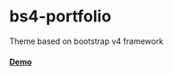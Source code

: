 # bs4-portfolio

Theme based on bootstrap v4 framework

#### [Demo](https://sepezh.github.io/bs4-portfolio/src/)
